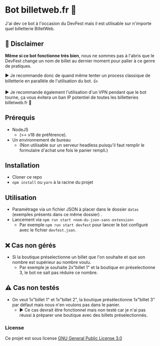 # Bot billetweb.fr 🤖

J'ai dev ce bot à l'occasion du DevFest mais il est utilisable sur n'importe quel billetterie BilletWeb.

## 🚨 Disclaimer

**Même si ce bot fonctionne très bien**, nous ne sommes pas à l'abris que le DevFest change un nom de billet au dernier moment
pour palier à ce genre de pratiques.

▶️ Je recommande donc de quand même tenter un process classique de billetterie en parallèle de l'utilisation du bot. 👍

▶️ Je recommande également l'utilisation d'un VPN pendant que le bot tourne, ça vous évitera un ban IP potentiel de toutes les billetteries billetweb.fr 👀

## Prérequis

- NodeJS
  - (>= v18 de préférence).
- Un environnement de bureau
  - (Non utilisable sur un serveur headless puisqu'il faut remplir le formulaire d'achat une fois le panier rempli.)

## Installation

- Cloner ce repo
- `npm install` ou `yarn` à la racine du projet

## Utilisation

- Paramétrage via un fichier JSON à placer dans le dossier `datas` (exemples présents dans ce même dossier) .
- Lancement via `npm run start <nom-du-json-sans-extension>`
  - Par exemple `npm run start devfest` pour lancer le bot configuré avec le fichier `devfest.json`.

## ❌ Cas non gérés

- Si la boutique préselectionne un billet que l'on souhaite et que son nombre est supérieur au nombre voulu.
  - Par exemple je souhaite 2x"billet 1" et la boutique en préselectionne 3, le bot ne sait pas réduire ce nombre.

## ⚠️ Cas non testés

- On veut 1x"billet 1" et 1x"billet 2", la boutique présélectionne 1x"billet 3" par défaut mais nous n'en voulons pas dans le panier.
  - ▶️ Ce cas devrait être fonctionnel mais non testé car je n'ai pas réussi à préparer une boutique avec des billets préselectionnés.

### License

Ce projet est sous license [GNU General Public License 3.0](https://choosealicense.com/licenses/gpl-3.0/)
